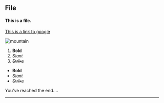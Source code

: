 ## File
#### This is a file.

[This is a link to google](https://www.google.com)

![mountain](https://encrypted-tbn0.gstatic.com/images?q=tbn:ANd9GcTzDqs9Iv78cgTsVEYq_e7LyjsEINeo6h6CXoeGj-1l07FC26M_Ew "Mountain")

1. **Bold** 
2. _Slant_ 
3. ~~Strike~~

* **Bold** 
* _Slant_ 
* ~~Strike~~










You've reached the end....
***

